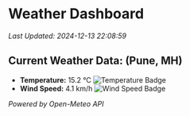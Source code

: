 
# Weather Dashboard

_Last Updated: 2024-12-13 22:08:59_

## Current Weather Data: (Pune, MH)
- **Temperature:** 15.2 °C ![Temperature Badge](https://img.shields.io/badge/Temperature-Low%20Temp-blue)
- **Wind Speed:** 4.1 km/h ![Wind Speed Badge](https://img.shields.io/badge/Wind%20Speed-Low%20Wind-blue)

*Powered by Open-Meteo API*
